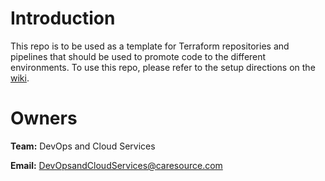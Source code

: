 # Introduction 
This repo is to be used as a template for Terraform repositories and pipelines that should be used to promote code to the different environments. To use this repo, please refer to the setup directions on the [wiki](https://wiki.caresource.corp/wiki/Creating_a_Terraform_Pipeline).

# Owners
  **Team:** DevOps and Cloud Services

  **Email:** DevOpsandCloudServices@caresource.com